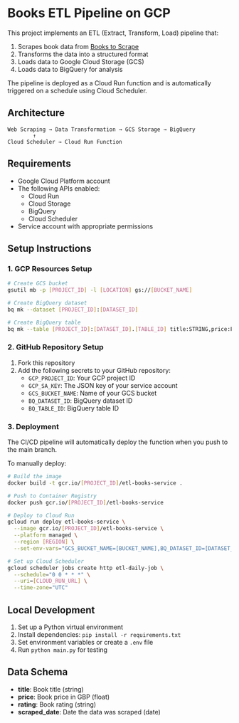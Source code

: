 # Books ETL Pipeline on GCP

This project implements an ETL (Extract, Transform, Load) pipeline that:
1. Scrapes book data from [Books to Scrape](https://books.toscrape.com/)
2. Transforms the data into a structured format
3. Loads data to Google Cloud Storage (GCS)
4. Loads data to BigQuery for analysis

The pipeline is deployed as a Cloud Run function and is automatically triggered on a schedule using Cloud Scheduler.

## Architecture

```
Web Scraping → Data Transformation → GCS Storage → BigQuery
        ↑                                              
Cloud Scheduler → Cloud Run Function                   
```

## Requirements

- Google Cloud Platform account
- The following APIs enabled:
  - Cloud Run
  - Cloud Storage
  - BigQuery
  - Cloud Scheduler
- Service account with appropriate permissions

## Setup Instructions

### 1. GCP Resources Setup

```bash
# Create GCS bucket
gsutil mb -p [PROJECT_ID] -l [LOCATION] gs://[BUCKET_NAME]

# Create BigQuery dataset
bq mk --dataset [PROJECT_ID]:[DATASET_ID]

# Create BigQuery table
bq mk --table [PROJECT_ID]:[DATASET_ID].[TABLE_ID] title:STRING,price:FLOAT,rating:STRING,scraped_date:DATE
```

### 2. GitHub Repository Setup

1. Fork this repository
2. Add the following secrets to your GitHub repository:
   - `GCP_PROJECT_ID`: Your GCP project ID
   - `GCP_SA_KEY`: The JSON key of your service account
   - `GCS_BUCKET_NAME`: Name of your GCS bucket
   - `BQ_DATASET_ID`: BigQuery dataset ID
   - `BQ_TABLE_ID`: BigQuery table ID

### 3. Deployment

The CI/CD pipeline will automatically deploy the function when you push to the main branch.

To manually deploy:

```bash
# Build the image
docker build -t gcr.io/[PROJECT_ID]/etl-books-service .

# Push to Container Registry
docker push gcr.io/[PROJECT_ID]/etl-books-service

# Deploy to Cloud Run
gcloud run deploy etl-books-service \
  --image gcr.io/[PROJECT_ID]/etl-books-service \
  --platform managed \
  --region [REGION] \
  --set-env-vars="GCS_BUCKET_NAME=[BUCKET_NAME],BQ_DATASET_ID=[DATASET_ID],BQ_TABLE_ID=[TABLE_ID]"

# Set up Cloud Scheduler
gcloud scheduler jobs create http etl-daily-job \
  --schedule="0 0 * * *" \
  --uri=[CLOUD_RUN_URL] \
  --time-zone="UTC"
```

## Local Development

1. Set up a Python virtual environment
2. Install dependencies: `pip install -r requirements.txt`
3. Set environment variables or create a `.env` file
4. Run `python main.py` for testing

## Data Schema

- **title**: Book title (string)
- **price**: Book price in GBP (float)
- **rating**: Book rating (string)
- **scraped_date**: Date the data was scraped (date)
